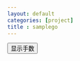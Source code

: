 ```yaml
---
layout: default
categories: [project]
title : samplego
---
```


<p style="padding: 0px;margin: 0px;">
<link rel="stylesheet" href="./samplego.css" type="text/css" />
</p>



<div class="weiqi-frame">
    <button id="move_show" type="button">显示手数</button><br />
    <canvas id="weiqi" width="600" height="600"></canvas>
    <canvas id="path" width="600" height="600"></canvas>
</div>



<script>
tk.comment.isHaveComment = false;
if(tk.isMobile.any()){
    tk.ad.isLoadGoogleJs = false;
    tk.ad.isShowPageFoot = false;
    jQuery(document).ready(function(){
        tk.ad.loadGoogleJs(true);
        $(".ad-page-footer").show();
	    tk.ad.showPageFoot("ad-page-footer","auto" ,true);
    });
}

tk.require("/project/samplego/index.md", ["/project/samplego/samplego.js", "/javascripts/tk.scroll.js"], function(){
    tk.scroll.fixScroll();
});


</script>

